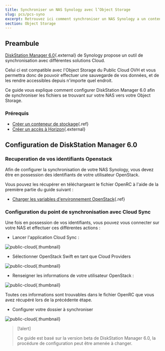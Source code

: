 ```yaml
---
title: Synchroniser un NAS Synology avec l’Object Storage
slug: pcs/pcs-syno
excerpt: Retrouvez ici comment synchroniser un NAS Synology a un conteneur.
section: Object Storage
---
```



## Preambule
[DiskStation Manager 6.0](https://www.synology.com/en-global/dsm/6.0beta){.external} de Synology propose un outil de synchronisation avec différentes solutions Cloud.

Celui ci est compatible avec l'Object Storage du Public Cloud OVH et vous permettra donc de pouvoir effectuer une sauvegarde de vos données, et de les rendre accessibles depuis n'importe quel endroit.

Ce guide vous explique comment configurer DiskStation Manager 6.0 afin de synchroniser les fichiers se trouvant sur votre NAS vers votre Object Storage.


### Prérequis
- [Créer un conteneur de stockage](../create_container/guide.fr-fr.md){.ref}
- [Créer un accès à Horizon](https://www.ovh.com/fr/publiccloud/guides/g1773.créer_un_acces_a_horizon){.external}


## Configuration de DiskStation Manager 6.0

### Recuperation de vos identifiants Openstack
Afin de configurer la synchronisation de votre NAS Synology, vous devez être en possession des identifiants de votre utilisateur OpenStack.

Vous pouvez les récupérer en téléchargeant le fichier OpenRC à l'aide de la première partie du guide suivant :

- [Charger les variables d'environnement OpenStack](../../../public-cloud/charger-les-variables-denvironnement-openstack/#recuperation-des-variables_1){.ref}


### Configuration du point de synchronisation avec Cloud Sync
Une fois en possession de vos identifiants, vous pouvez vous connecter sur votre NAS et effectuer ces différentes actions :

- Lancer l'application Cloud Sync :


![public-cloud](images/3791.png){.thumbnail}

- Sélectionner OpenStack Swift en tant que Cloud Providers


![public-cloud](images/3788.png){.thumbnail}

- Renseigner les informations de votre utilisateur OpenStack :


![public-cloud](images/3789.png){.thumbnail}

Toutes ces informations sont trouvables dans le fichier OpenRC que vous avez récupéré lors de la précédente étape.

- Configurer votre dossier à synchroniser


![public-cloud](images/3790.png){.thumbnail}



> [!alert]
>
> Ce guide est basé sur la version beta de DiskStation Manager 6.0, la procédure de configuration peut être amenée à changer.
> 
